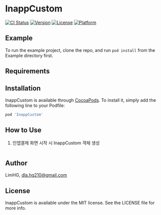 # InappCustom

[![CI Status](https://img.shields.io/travis/LimHG/InappCustom.svg?style=flat)](https://travis-ci.org/LimHG/InappCustom)
[![Version](https://img.shields.io/cocoapods/v/InappCustom.svg?style=flat)](https://cocoapods.org/pods/InappCustom)
[![License](https://img.shields.io/cocoapods/l/InappCustom.svg?style=flat)](https://cocoapods.org/pods/InappCustom)
[![Platform](https://img.shields.io/cocoapods/p/InappCustom.svg?style=flat)](https://cocoapods.org/pods/InappCustom)

## Example

To run the example project, clone the repo, and run `pod install` from the Example directory first.

## Requirements

## Installation

InappCustom is available through [CocoaPods](https://cocoapods.org). To install
it, simply add the following line to your Podfile:

```ruby
pod 'InappCustom'
```

## How to Use

1. 인앱결제 화면 시작 시 InappCustom 객체 생성

```ruby

```

## Author

LimHG, dla.hg210@gmail.com

## License

InappCustom is available under the MIT license. See the LICENSE file for more info.
